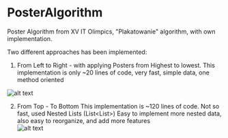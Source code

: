 # PosterAlgorithm
Poster Algorithm from XV IT Olimpics, "Plakatowanie" algorithm, with own implementation.

Two different approaches has been implemented:

1. From Left to Right - with applying Posters from Highest to lowest.
  This implementation is only ~20 lines of code, very fast, 
  simple data, one method oriented
  
  ![alt text](https://i.imgur.com/GZRuet2.png)
  <!--<img src="https://i.imgur.com/GZRuet2.png" alt="alt text" width="400" height="550">-->

  
2. From Top - To Bottom
  This implementation is ~120 lines of code. Not so fast, used Nested Lists  (List<List<int>>)
  Easy to implement more nested data, also easy to reorganize, and add more features  
  ![alt text](https://i.imgur.com/3UTkZA9.png)
